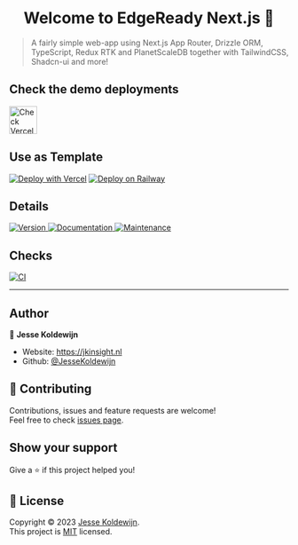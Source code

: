 <h1 align="center">Welcome to EdgeReady Next.js 👋</h1>

> A fairly simple web-app using Next.js App Router, Drizzle ORM, TypeScript, Redux RTK and PlanetScaleDB together with TailwindCSS, Shadcn-ui and more!

## Check the demo deployments

<a href="https://next-app-edge-rtk.vercel.app">
<img 
  alt="Check Vercel deployment" 
  src="https://dka575ofm4ao0.cloudfront.net/pages-transactional_logos/retina/160919/CleanShot_2020-05-26_at_21.56.49.png" height="50" />
</a>

## Use as Template

[![Deploy with Vercel](https://vercel.com/button)](https://vercel.com/new/clone?repository-url=https://github.com/JesseKoldewijn/next-app_router-edge-rtk)
[![Deploy on Railway](https://railway.app/button.svg)](https://railway.app/template/BMAjex?referralCode=p33jXU)

## Details

<p>
  <a href="https://www.npmjs.com/package/@glitchtech-dev/react-motion" target="_blank">
    <img alt="Version" src="https://img.shields.io/npm/v/@glitchtech-dev/react-motion.svg">
  </a>
  <!-- <a href="https://github.com/JesseKoldewijn/next-app_router-edge-rtk/blob/master/LICENSE" target="_blank">
    <img alt="License: MIT" src="https://img.shields.io/github/license/JesseKoldewijn/next-app_router-edge-rtk" />
  </a> -->
  <a href="https://github.com/JesseKoldewijn/next-app_router-edge-rtk#readme" target="_blank">
    <img alt="Documentation" src="https://img.shields.io/badge/documentation-yes-brightgreen.svg" />
  </a>
  <a href="https://github.com/JesseKoldewijn/next-app_router-edge-rtk/graphs/commit-activity" target="_blank">
    <img alt="Maintenance" src="https://img.shields.io/badge/Maintained%3F-yes-green.svg" />
  </a>
</p>

## Checks

<p>
  <a href="https://github.com/JesseKoldewijn/next-app_router-edge-rtk/actions/workflows/workspace-ci.yml">
    <img src="https://github.com/JesseKoldewijn/next-app_router-edge-rtk/actions/workflows/workspace-ci.yml/badge.svg" alt="CI">
  </a>
</p>

---

## Author

👤 **Jesse Koldewijn**

- Website: https://jkinsight.nl
- Github: [@JesseKoldewijn](https://github.com/JesseKoldewijn)

## 🤝 Contributing

Contributions, issues and feature requests are welcome!<br />Feel free to check [issues page](https://github.com/JesseKoldewijn/next-app_router-edge-rtk/issues).

## Show your support

Give a ⭐️ if this project helped you!

## 📝 License

Copyright © 2023 [Jesse Koldewijn](https://github.com/JesseKoldewijn).<br />
This project is [MIT](https://github.com/JesseKoldewijn/next-app_router-edge-rtk/blob/master/LICENSE) licensed.
